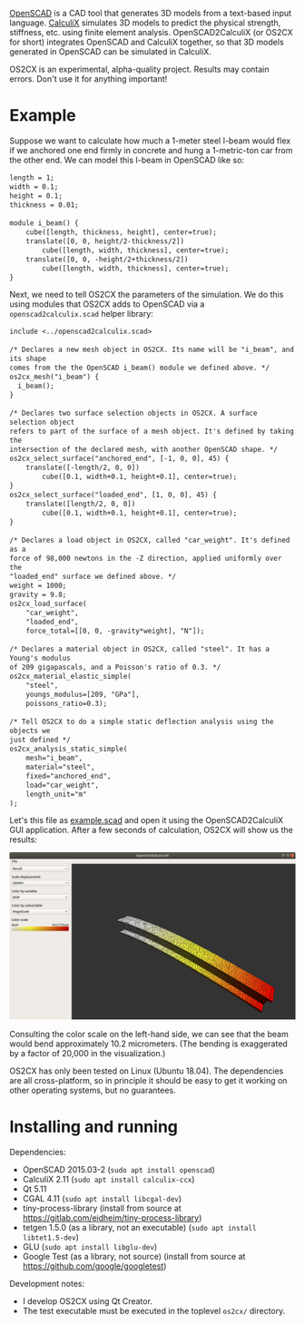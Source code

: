 [OpenSCAD](http://www.openscad.org/) is a CAD tool that generates 3D models from a text-based input language. [CalculiX](http://www.calculix.de/) simulates 3D models to predict the physical strength, stiffness, etc. using finite element analysis. OpenSCAD2CalculiX (or OS2CX for short) integrates OpenSCAD and CalculiX together, so that 3D models generated in OpenSCAD can be simulated in CalculiX.

OS2CX is an experimental, alpha-quality project. Results may contain errors. Don't use it for anything important!

# Example

Suppose we want to calculate how much a 1-meter steel I-beam would flex if we anchored one end firmly in concrete and hung a 1-metric-ton car from the other end. We can model this I-beam in OpenSCAD like so:

```
length = 1;
width = 0.1;
height = 0.1;
thickness = 0.01;

module i_beam() {
    cube([length, thickness, height], center=true);
    translate([0, 0, height/2-thickness/2])
        cube([length, width, thickness], center=true);
    translate([0, 0, -height/2+thickness/2])
        cube([length, width, thickness], center=true);
}
```

Next, we need to tell OS2CX the parameters of the simulation. We do this using modules that OS2CX adds to OpenSCAD via a `openscad2calculix.scad` helper library:

```
include <../openscad2calculix.scad>

/* Declares a new mesh object in OS2CX. Its name will be "i_beam", and its shape
comes from the the OpenSCAD i_beam() module we defined above. */
os2cx_mesh("i_beam") {
  i_beam();
}

/* Declares two surface selection objects in OS2CX. A surface selection object
refers to part of the surface of a mesh object. It's defined by taking the
intersection of the declared mesh, with another OpenSCAD shape. */
os2cx_select_surface("anchored_end", [-1, 0, 0], 45) {
    translate([-length/2, 0, 0])
        cube([0.1, width+0.1, height+0.1], center=true);
}
os2cx_select_surface("loaded_end", [1, 0, 0], 45) {
    translate([length/2, 0, 0])
        cube([0.1, width+0.1, height+0.1], center=true);
}

/* Declares a load object in OS2CX, called "car_weight". It's defined as a
force of 98,000 newtons in the -Z direction, applied uniformly over the
"loaded_end" surface we defined above. */
weight = 1000;
gravity = 9.8;
os2cx_load_surface(
    "car_weight",
    "loaded_end",
    force_total=[[0, 0, -gravity*weight], "N"]);

/* Declares a material object in OS2CX, called "steel". It has a Young's modulus
of 209 gigapascals, and a Poisson's ratio of 0.3. */
os2cx_material_elastic_simple(
    "steel",
    youngs_modulus=[209, "GPa"],
    poissons_ratio=0.3);

/* Tell OS2CX to do a simple static deflection analysis using the objects we
just defined */
os2cx_analysis_static_simple(
    mesh="i_beam",
    material="steel",
    fixed="anchored_end",
    load="car_weight",
    length_unit="m"
);
```

Let's this file as [example.scad](docs/example.scad) and open it using the OpenSCAD2CalculiX GUI application. After a few seconds of calculation, OS2CX will show us the results:

![Screenshot of simulation results](docs/example_screenshot.png)

Consulting the color scale on the left-hand side, we can see that the beam would bend approximately 10.2 micrometers. (The bending is exaggerated by a factor of 20,000 in the visualization.)

OS2CX has only been tested on Linux (Ubuntu 18.04). The dependencies are all cross-platform, so in principle it should be easy to get it working on other operating systems, but no guarantees.

# Installing and running

Dependencies:
* OpenSCAD 2015.03-2 (`sudo apt install openscad`)
* CalculiX 2.11 (`sudo apt install calculix-ccx`)
* Qt 5.11
* CGAL 4.11 (`sudo apt install libcgal-dev`)
* tiny-process-library (install from source at https://gitlab.com/eidheim/tiny-process-library)
* tetgen 1.5.0 (as a library, not an executable) (`sudo apt install libtet1.5-dev`)
* GLU (`sudo apt install libglu-dev`)
* Google Test (as a library, not source) (install from source at https://github.com/google/googletest)

Development notes:
* I develop OS2CX using Qt Creator.
* The test executable must be executed in the toplevel `os2cx/` directory.
